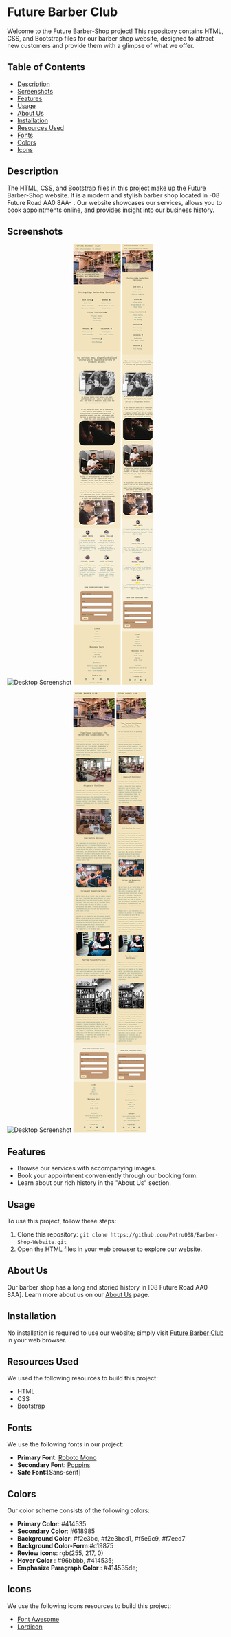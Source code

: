 # Future Barber Club

Welcome to the Future Barber-Shop project! This repository contains HTML, CSS, and Bootstrap files for our barber shop website, designed to attract new customers and provide them with a glimpse of what we offer.

## Table of Contents
- [Description](#description)
- [Screenshots](#screenshots)
- [Features](#features)
- [Usage](#usage)
- [About Us](#about-us)
- [Installation](#installation)
- [Resources Used](#resources-used)
- [Fonts](#fonts)
- [Colors](#colors)
- [Icons](#icons)


## Description
The HTML, CSS, and Bootstrap files in this project make up the Future Barber-Shop website. It is a modern and stylish barber shop located in -08 Future Road AA0 8AA- . Our website showcases our services, allows you to book appointments online, and provides insight into our business history.

## Screenshots
<!-- Main page -->
![ Desktop Screenshot ](assets/Readme-img/Desktop-screencapture-petru008-github-io-Barber-Shop-Website-index-html-2023-10-08-17_11_47.png)
![ Tablet Screenshot](assets/Readme-img/Tablet-screencapture-petru008-github-io-Barber-Shop-Website-index-html-2023-10-08-17_30_11.png)
![ Mobile Screenshot ](assets/Readme-img/Mobile-screencapture-petru008-github-io-Barber-Shop-Website-index-html-2023-10-08-17_34_51.png)

<!-- About us page -->
![ Desktop Screenshot ](assets/Readme-img/Desktop-screencapture-petru008-github-io-Barber-Shop-Website-about-us-html-2023-10-08-17_16_26.png)
![ Tablet Screenshot ](assets/Readme-img/Tablet-screencapture-petru008-github-io-Barber-Shop-Website-about-us-html-2023-10-08-17_31_37.png)
![ Mobile Screenshot ](assets/Readme-img/Mobile-screencapture-petru008-github-io-Barber-Shop-Website-about-us-html-2023-10-08-17_33_42.png)

## Features
- Browse our services with accompanying images.
- Book your appointment conveniently through our booking form.
- Learn about our rich history in the "About Us" section.

## Usage
To use this project, follow these steps:

1. Clone this repository: `git clone https://github.com/Petru008/Barber-Shop-Website.git`
2. Open the HTML files in your web browser to explore our website.

## About Us
Our barber shop has a long and storied history in [08 Future Road AA0 8AA]. Learn more about us on our [About Us](https://petru008.github.io/Barber-Shop-Website/about-us.html) page.

## Installation
No installation is required to use our website; simply visit [Future Barber Club](https://petru008.github.io/Barber-Shop-Website/) in your web browser.


## Resources Used
We used the following resources to build this project:
- HTML
- CSS
- [Bootstrap](https://getbootstrap.com)

## Fonts
We use the following fonts in our project:
- **Primary Font**: [Roboto Mono](https://fonts.google.com/specimen/Roboto+Mono?query=roboto+mono)
- **Secondary Font**: [Poppins ](https://fonts.google.com/specimen/Poppins?query=poppins)
- **Safe Font**:[Sans-serif]
## Colors
Our color scheme consists of the following colors:
- **Primary Color**: #414535
- **Secondary Color**: #618985
- **Background Color**: #f2e3bc, #f2e3bcd1, #f5e9c9, #f7eed7
- **Background Color-Form**:#c19875 
- **Review icons**: rgb(255, 217, 0)
- **Hover Color** : #96bbbb, #414535;
- **Emphasize Paragraph Color** : #414535de;

## Icons
We use the following icons resources to build this project:
- [Font Awesome](https://fontawesome.com/)
- [Lordicon](https://lordicon.com/icons/wired/outline)